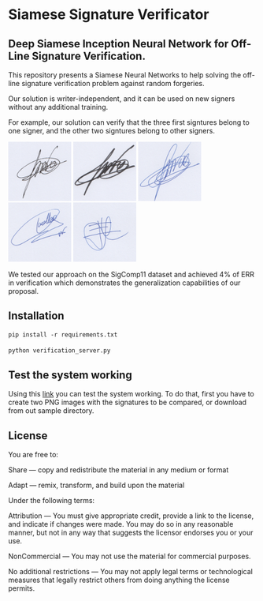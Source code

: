 # Siamese Signature Verificator
## Deep Siamese Inception Neural Network for Off-Line Signature Verification.

This repository presents a Siamese Neural Networks to help solving the off-line signature verification problem against random forgeries. 

Our solution is writer-independent, and it can be used on new signers without any additional training. 

For example, our solution can verify that the three first signtures belong to one signer, and the other two signtures belong to other signers.


<img src="samples/A_0.png" width="128px" title="A-0"> <img src="samples/A_1.png" width="128px" title="A-1"> <img src="samples/A_2.png" width="128px" title="A-2"> <img src="samples/B.png" width="128px" title="B"> <img src="samples/C.png" width="128px" title="C">

We tested our approach on the SigComp11 dataset and achieved 4% of ERR in verification which demonstrates the generalization capabilities of our proposal.

## Installation

```
pip install -r requirements.txt

python verification_server.py
```

## Test the system working

Using this [link](http://193.147.52.134:9000/) you can test the system working. To do that, first you have to create two PNG images with the signatures to be compared, or download from out sample directory.

## License

You are free to:

Share — copy and redistribute the material in any medium or format

Adapt — remix, transform, and build upon the material 

Under the following terms:

Attribution — You must give appropriate credit, provide a link to the license, and indicate if changes were made. You may do so in any reasonable manner, but not in any way that suggests the licensor endorses you or your use.

NonCommercial — You may not use the material for commercial purposes.

No additional restrictions — You may not apply legal terms or technological measures that legally restrict others from doing anything the license permits.

